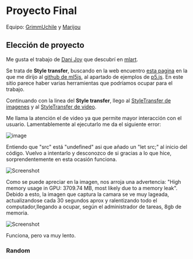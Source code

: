 # Proyecto Final

Equipo:
[GrimmUchile](https://github.com/GrimmUChile/audiv027-2024-1/tree/main/estudiantes/02-GrimmUChile/clase-12) y 
[Marijou](https://github.com/Marijou/audiv027-2024-1/tree/main/estudiantes/14-Marijou/clase-12)

## Elección de proyecto

Me gusta el trabajo de [Dani Joy](https://www.aiartonline.com/community/215/) que descubrí en [mlart](https://mlart.co/item/produce-large-scale-style-transfer-like-artworks_-print_-and-paint-over).

Se trata de **Style transfer**, buscando en la web encuentro [esta pagina](https://ml5js.github.io/ml5-examples/) en la que me dirijo al [github de ml5js](https://github.com/ml5js/ml5-library/tree/main/examples),
al apartado de ejemplos de [p5.js](https://editor.p5js.org/ml5/sketches).
En este sitio parece haber varias herramientas que podríamos ocupar para el trabajo. 

Continuando con la linea del **Style transfer**, llego al [StyleTransfer de imagenes](https://editor.p5js.org/ml5/sketches/3_J7IA680K) y al [StyleTransfer de video](https://editor.p5js.org/ml5/sketches/hIB3Nvfmk4).

Me llama la atención el de video ya que permite mayor interacción con el usuario. Lamentablemente al ejecutarlo me da el siguiente error:

![image](https://private-user-images.githubusercontent.com/163590875/337786003-2a05c83a-5038-4d47-96bf-1596beef229d.png?jwt=eyJhbGciOiJIUzI1NiIsInR5cCI6IkpXVCJ9.eyJpc3MiOiJnaXRodWIuY29tIiwiYXVkIjoicmF3LmdpdGh1YnVzZXJjb250ZW50LmNvbSIsImtleSI6ImtleTUiLCJleHAiOjE3MTc3OTMzOTcsIm5iZiI6MTcxNzc5MzA5NywicGF0aCI6Ii8xNjM1OTA4NzUvMzM3Nzg2MDAzLTJhMDVjODNhLTUwMzgtNGQ0Ny05NmJmLTE1OTZiZWVmMjI5ZC5wbmc_WC1BbXotQWxnb3JpdGhtPUFXUzQtSE1BQy1TSEEyNTYmWC1BbXotQ3JlZGVudGlhbD1BS0lBVkNPRFlMU0E1M1BRSzRaQSUyRjIwMjQwNjA3JTJGdXMtZWFzdC0xJTJGczMlMkZhd3M0X3JlcXVlc3QmWC1BbXotRGF0ZT0yMDI0MDYwN1QyMDQ0NTdaJlgtQW16LUV4cGlyZXM9MzAwJlgtQW16LVNpZ25hdHVyZT1hN2MyMzdhZDU0MjcwYzFmOTRlNDQzYmFkYzdlZGVhYmI1ZWIwMWMwNTk3ZWEyZWI0MjUwY2NkZTU5ZGIwZTI4JlgtQW16LVNpZ25lZEhlYWRlcnM9aG9zdCZhY3Rvcl9pZD0wJmtleV9pZD0wJnJlcG9faWQ9MCJ9.5gFTlKG9bghdkZnV5NnNcV7RY41BZdJv_D5q4NjuV10)

Entiendo que "src" está "undefined" asi que añado un "let src;" al inicio del código.
Vuelvo a intentarlo y desconozco de si gracias a lo que hice, sorprendentemente en esta ocasión funciona.

![Screenshot](https://github.com/NaimRoman/audiv027-2024-1/blob/main/estudiantes/15-NaimRoman/clase-12/Captura%20de%20pantalla%20(2).png)

Como se puede apreciar en la imagen, nos arroja una advertencia: "High memory usage in GPU: 3709.74 MB, most likely due to a memory leak". Debido a esto, la imagen que captura la camara se ve muy lageada, actualizandose cada 30 segundos aprox y ralentizando todo el computador,llegando a ocupar, según el administrador de tareas, 8gb de memoria.

![Screenshot](https://github.com/NaimRoman/audiv027-2024-1/blob/main/estudiantes/15-NaimRoman/clase-12/Captura%20de%20pantalla%20(6).png)

Funciona, pero va muy lento.

### Random
